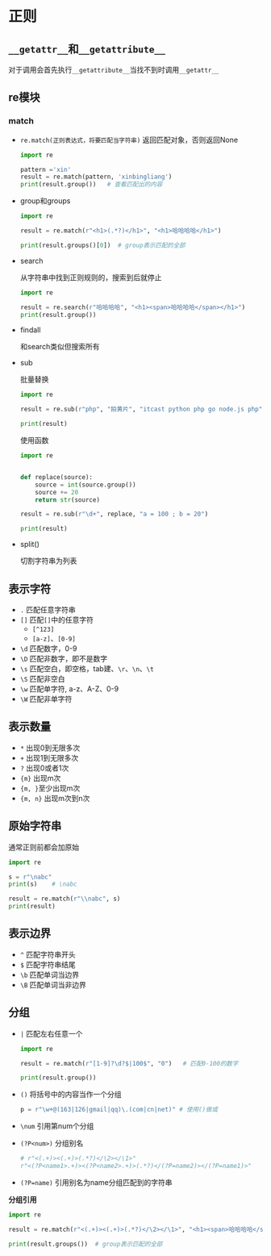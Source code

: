 # 正则

## `__getattr__`和`__getattribute__`

对于调用会首先执行`__getattribute__`当找不到时调用`__getattr__`

## re模块

### match

* `re.match(正则表达式，将要匹配当字符串)` 返回匹配对象，否则返回None

  ```python
  import re

  pattern ='xin'
  result = re.match(pattern, 'xinbingliang')
  print(result.group())   # 查看匹配出的内容
  ```

* group和groups

  ```python
  import re

  result = re.match(r"<h1>(.*?)</h1>", "<h1>哈哈哈哈</h1>")   

  print(result.groups()[0])  # group表示匹配的全部
  ```

* search

  从字符串中找到正则规则的，搜索到后就停止

  ```python
  import re

  result = re.search(r"哈哈哈哈", "<h1><span>哈哈哈哈</span></h1>")   
  print(result.group())
  ```

* findall

  和search类似但搜索所有

* sub

  批量替换

  ```python
  import re

  result = re.sub(r"php", "拍黄片", "itcast python php go node.js php")   

  print(result)
  ```

  使用函数

  ```python
  import re


  def replace(source):
      source = int(source.group())
      source += 20
      return str(source)

  result = re.sub(r"\d+", replace, "a = 100 ; b = 20")   

  print(result)
  ```

* split()

  切割字符串为列表

## 表示字符

* `.` 匹配任意字符串
* `[]` 匹配`[]`中的任意字符
  * `[^123]`
  * `[a-z]`、`[0-9]`
* `\d` 匹配数字，0-9
* `\D` 匹配非数字，即不是数字
* `\s` 匹配空白，即空格，tab建、`\r`、`\n`、`\t`
* `\S` 匹配非空白
* `\w` 匹配单字符, a-z、A-Z、0-9
* `\W` 匹配非单字符

## 表示数量

* `*` 出现0到无限多次
* `+` 出现1到无限多次
* `?` 出现0或者1次
* `{m}` 出现m次
* `{m, }`至少出现m次
* `{m, n}` 出现m次到n次

## 原始字符串

通常正则前都会加原始

```python
import re

s = r"\nabc"
print(s)    # \nabc

result = re.match(r"\\nabc", s)
print(result)
```

## 表示边界

* `^` 匹配字符串开头
* `$`  匹配字符串结尾
* `\b` 匹配单词当边界
* `\B` 匹配单词当非边界

## 分组

* `|` 匹配左右任意一个

  ```python
  import re

  result = re.match(r"[1-9]?\d?$|100$", "0")   # 匹配0-100的数字

  print(result.group())
  ```

* `()` 将括号中的内容当作一个分组

  ```python
  p = r"\w+@(163|126|gmail|qq)\.(com|cn|net)" # 使用()做或
  ```

* `\num` 引用第num个分组

* `(?P<num>)` 分组别名

  ```python
  # r"<(.+)><(.+)>(.*?)</\2></\1>"
  r"<(?P<name1>.+)><(?P<name2>.+)>(.*?)</(?P=name2)></(?P=name1)>"
  ```

* `(?P=name)` 引用别名为name分组匹配到的字符串

**分组引用**

```python
import re

result = re.match(r"<(.+)><(.+)>(.*?)</\2></\1>", "<h1><span>哈哈哈哈</span></h1>")   # 匹配0-100的数字

print(result.groups())  # group表示匹配的全部
```





